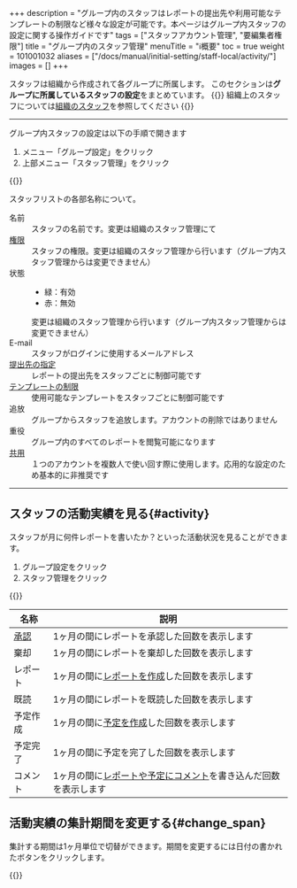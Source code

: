 +++
description = "グループ内のスタッフはレポートの提出先や利用可能なテンプレートの制限など様々な設定が可能です。本ページはグループ内スタッフの設定に関する操作ガイドです"
tags = ["スタッフアカウント管理", "要編集者権限"]
title = "グループ内のスタッフ管理"
menuTitle = "ℹ️概要"
toc = true
weight = 101001032
aliases = ["/docs/manual/initial-setting/staff-local/activity/"]
images = []
+++
 
 スタッフは組織から作成されて各グループに所属します。
 このセクションは**グループに所属しているスタッフの設定**をまとめています。
{{<info>}}
 組織上のスタッフについては[組織のスタッフ](/docs/manual/initial-setting/staff/rank/)を参照してください
{{</info>}}


---

グループ内スタッフの設定は以下の手順で開きます

1. メニュー「グループ設定」をクリック
2. 上部メニュー「スタッフ管理」をクリック

{{<icatch filename="staff-local" msg="グループに参加しているスタッフの一覧を見てみましょう" alice="pc">}}

スタッフリストの各部名称について。
<dl class="basic">
<dt>名前</dt>
<dd>スタッフの名前です。変更は組織のスタッフ管理にて</dd>
<dt><a href="/docs/manual/initial-setting/staff/rank/">権限</a></dt>
<dd>スタッフの権限。変更は組織のスタッフ管理から行います（グループ内スタッフ管理からは変更できません）</dd>
<dt>状態</dt>
<dd><ul><li>緑：有効</li><li>赤：無効</li></ul>変更は組織のスタッフ管理から行います（グループ内スタッフ管理からは変更できません）</dd>
<dt>E-mail</dt>
<dd>スタッフがログインに使用するメールアドレス</dd>
<dt><a href="/docs/manual/initial-setting/staff-local/dist/">提出先の指定</a></dt>
<dd>レポートの提出先をスタッフごとに制御可能です</dd>
<dt><a href="/docs/manual/initial-setting/staff-local/template/">テンプレートの制限</a></dt>
<dd>使用可能なテンプレートをスタッフごとに制御可能です</dd>
<dt>追放</dt>
<dd>グループからスタッフを追放します。アカウントの削除ではありません</dd>
<dt>重役</dt>
<dd>グループ内のすべてのレポートを閲覧可能になります</dd>
<dt><a href="/docs/manual/initial-setting/staff-local/share/">共用</a></dt>
<dd>１つのアカウントを複数人で使い回す際に使用します。応用的な設定のため基本的に非推奨です</dd>
</dl>



---

## スタッフの活動実績を見る{#activity}

スタッフが月に何件レポートを書いたか？といった活動状況を見ることができます。

1. グループ設定をクリック
1. スタッフ管理をクリック

{{<icatch filename="staff-activity" msg="スタッフの活動実績を月ごとに表示できます" alice="ok">}}

|名称|説明|
|---|---|
|[承認](/docs/manual/read-report/state/)|1ヶ月の間にレポートを承認した回数を表示します|
|棄却|1ヶ月の間にレポートを棄却した回数を表示します|
|レポート|1ヶ月の間に[レポートを作成](/docs/manual/write-report/)した回数を表示します|
|既読|1ヶ月の間にレポートを既読した回数を表示します|
|予定作成|1ヶ月の間に[予定を作成](/docs/manual/event/list/)した回数を表示します|
|予定完了|1ヶ月の間に予定を完了した回数を表示します|
|コメント|1ヶ月の間に[レポートや予定にコメント](/docs/manual/read-report/comment/)を書き込んだ回数を表示します|

## 活動実績の集計期間を変更する{#change_span}

集計する期間は1ヶ月単位で切替ができます。期間を変更するには日付の書かれたボタンをクリックします。

{{<icatch filename="change-span" msg="スタッフの活動実績集計期間を変更する">}}
